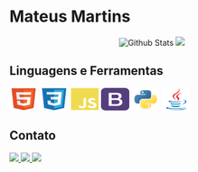 # Mateus Martins

<div align="center">
  <img src="https://github-readme-stats.vercel.app/api?username=mateusmats&theme=transparent&hide_border=false&include_all_commits=true&text_color=1E3A8A&title_color=1E3A8A&custom_title=Estatísticas" alt="Github Stats"/>
  <img height="180em" src="https://github-readme-stats.vercel.app/api/top-langs/?username=mateusmats&layout=compact&langs_count=7&theme=transparent&text_color=1E3A8A&title_color=1E3A8A"/>
</div>

## Linguagens e Ferramentas
<p>
  <img alt="HTML" height="40" width="50" src="https://raw.githubusercontent.com/devicons/devicon/master/icons/html5/html5-original.svg">
  <img alt="CSS" height="40" width="50" src="https://raw.githubusercontent.com/devicons/devicon/master/icons/css3/css3-original.svg">
  <img alt="JavaScript" height="40" width="50" src="https://raw.githubusercontent.com/devicons/devicon/master/icons/javascript/javascript-plain.svg">
  <img alt="Bootstrap" height="40" width="50" src="https://raw.githubusercontent.com/github/explore/80688e429a7d4ef2fca1e82350fe8e3517d3494d/topics/bootstrap/bootstrap.png">
  <img alt="Python" height="40" width="50" src="https://raw.githubusercontent.com/devicons/devicon/master/icons/python/python-original.svg">
  <img alt="Java" height="40" width="50" src="https://raw.githubusercontent.com/devicons/devicon/master/icons/java/java-original.svg">
</p>

## Contato
<div>
  <a href="https://www.linkedin.com/in/mateusmartinsgd/" target="_blank">
    <img src="https://img.shields.io/badge/-LinkedIn-%230077B5?style=for-the-badge&logo=linkedin&logoColor=white">
  </a> 
  <a href="https://www.instagram.com/mateusmgd/" target="_blank">
    <img src="https://img.shields.io/badge/-Instagram-%231E3A8A?style=for-the-badge&logo=instagram&logoColor=white">
  </a>
  <a href="mailto:mateusmartins.gd@email.com" target="_blank">
    <img src="https://img.shields.io/badge/-Email-%231E3A8A?style=for-the-badge&logo=gmail&logoColor=white">
  </a>
</div>
